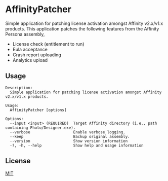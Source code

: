 
# AffinityPatcher

Simple application for patching license activation amongst Affinity v2.x/v1.x products. This application patches the following features from the Affinity Persona assembly,

- License check (entitlement to run)
- Eula acceptance
- Crash report uploading
- Analytics upload

## Usage

```
Description:
  Simple application for patching license activation amongst Affinity v2.x/v1.x products.

Usage:
  AffinityPatcher [options]

Options:
  --input <input> (REQUIRED)  Target Affinity directory (i.e., path containing Photo/Designer.exe).
  --verbose                   Enable verbose logging.
  --keep                      Backup original assembly.
  --version                   Show version information
  -?, -h, --help              Show help and usage information
```


## License

[MIT](https://choosealicense.com/licenses/mit/)

